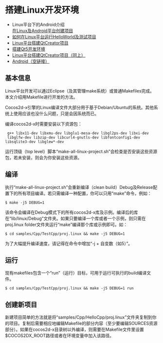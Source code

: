 # 搭建Linux开发环境

- Linux平台下的Android介绍      
   [在Linux及Android平台创建项目](http://)         
- [如何在Linux平台运行HelloWorld及测试项目](http://)           
- [Linux平台搭建QtCreator项目](http://)          
- [搭建Qt5开发环境](http://)           
- [Linux平台搭建QtCreator项目（同上）](http://)          
- [Android（空链接）](http://)        

## 基本信息

Linux平台开发可以通过Eclipse（及其管理make系统）或普通Makefiles完成。本文介绍用Makefile进行开发的方法。

Cocos2d-x引擎的Linux编译文件大部分用于基于Debian/Ubuntu的系统。其他系统上使用应该也没什么问题，只是会因系统而已。

编译cocos2d-x时需要安装以下资源包：

```
 g++ libx11-dev libxmu-dev libglu1-mesa-dev libgl2ps-dev libxi-dev 
 libglfw-dev libzip-dev libcurl4-gnutls-dev libfontconfig1-dev libsqlite3-dev libglew*-dev
```

运行顶级（top level）脚本“make-all-linux-project.sh”会检查是否安装这些资源包，若未安装，则会为你安装这些资源。

## 编译

执行“make-all-linux-project.sh”会重新编译（clean build）Debug及Release配置下的所有项目编译。若只需编译一种配置，你可以只用“make”命令，例如：

```
$ make -j5 DEBUG=1
```

该命令会编译在Debug模式下的所有cocos2d-x库及示例。编译后的库在“lib/linux/Debug”文件夹。如果只要编译一个库或者一个示例，则只需在proj.linux folder文件夹运行“make”编译那个库或示例即可。如：     
```
$ cd samples/Cpp/TestCpp/proj.linux && make -j5 DEBUG=1
```

为了大幅提升编译速度，请记得在命令中增加“-j + 自变数（如5）”。

## 运行

现有makefiles包含一个“run”（运行）目标，可用于运行可执行的build编译文件。   
```
$ cd samples/Cpp/TestCpp/proj.linux && make -j5 DEBUG=1 run
```

## 创建新项目

新建项目简单的方法就是将“samples/Cpp/HelloCpp/proj.linux”文件夹复制到你的项目。复制后需要相应地编辑Makefile的部分内容（至少要编辑SOURCES资源部分）。如果在cocos2d-x目录树以外编译，则需要在Makefile文件里设置$COCOS2DX_ROOT路径或者在环境变量中加入该路径。
